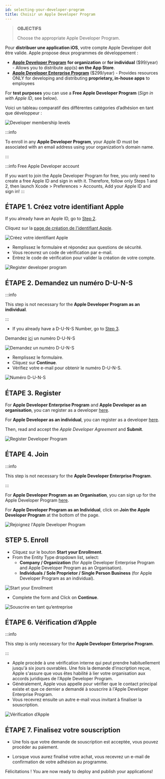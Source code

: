 ```yaml
---
id: selecting-your-developer-program
title: Choisir un Apple Developer Program
---
```


> **OBJECTIFS**
> 
> Choose the appropriate Apple Developer Program.

Pour **distribuer une application iOS**, votre compte Apple Developer doit être valide. Apple propose deux programmes de développement :

* **[Apple Developer Program](https://developer.apple.com/programs/)** **for organization** or **for individual** ($99/year) - Allows you to distribute app(s) **on the App Store**.
* **[Apple Developer Enterprise Program](https://developer.apple.com/programs/enterprise/)** ($299/year) - Provides resources ONLY for developing and distributing **proprietary, in-house apps** to employees

For **test purposes** you can use a **Free Apple Developer Program** (*Sign in with Apple ID*, see below).

Voici un tableau comparatif des différentes catégories d’adhésion en tant que développeur :

![Developer membership levels](img/FreeTestingAppleDeveloperAccount.png)

:::info

To enroll in any **Apple Developer Program**, your Apple ID must be associated with an email address using your organization’s domain name.

:::

:::info Free Apple Developer account

If you want to join the Apple Developer Program for free, you only need to create a free Apple ID and sign in with it. Therefore, follow only Steps 1 and 2, then launch Xcode > Preferences > Accounts, Add your Apple ID and sign in! :::

## ÉTAPE 1. Créez votre identifiant Apple

If you already have an Apple ID, go to [Step 2](#step-2-request-a-d-u-n-s-number).

Cliquez sur la [page de création de l'identifiant Apple](https://appleid.apple.com/).

![Créez votre identifiant Apple](img/Apple-ID-Creation-Page-4D-for-iOS.png)

* Remplissez le formulaire et répondez aux questions de sécurité.
* Vous recevrez un code de vérification par e-mail.
* Entrez le code de vérification pour valider la création de votre compte.

![Register developer program](img/Register-developer-program-4D-for-iOS.png)

## ÉTAPE 2. Demandez un numéro D-U-N-S

:::info

This step is not necessary for the **Apple Developer Program as an individual**.

:::

* If you already have a D-U-N-S Number, go to [Step 3](#step-3-register).

Demandez [ici](https://developer.apple.com/enroll/duns-lookup/#/search) un numéro D-U-N-S

![Demandez un numéro D-U-N-S](img/DUNS-Number-Organization-4D-for-iOS.png)

* Remplissez le formulaire.
* Cliquez sur **Continue**.
* Vérifiez votre e-mail pour obtenir le numéro D-U-N-S.

![Numéro D-U-N-S](img/DUNS-Number-Apple-Mail_4D-for-iOS.png)

## ÉTAPE 3. Register

For **Apple Developer Enterprise Program** and **Apple Developer as an organisation**, you can register as a developer [here](https://developer.apple.com/programs/enterprise/enroll/).

For **Apple Developer as an individual**, you can register as a developer [here](https://developer.apple.com/account/).


Then, read and accept the *Apple Developer Agreement* and **Submit**.

![Register Developer Program](img/Register-developer-4D-for-iOS.png)

## ÉTAPE 4. Join

:::info

This step is not necessary for the **Apple Developer Enterprise Program**.

:::

For **Apple Developer Program as an Organisation**, you can sign up for the Apple Developer Program [here](https://developer.apple.com/enroll/enterprise/).

For **Apple Developer Program as an Individual**, click on **Join the Apple Developer Program** at the bottom of the page.

![Rejoignez l'Apple Developer Program](img/Join-Apple-Developer-Program-individuals-4D-for-iOS.png)


## STEP 5. Enroll

* Cliquez sur le bouton **Start your Enrollment**.
* From the Entity Type dropdown list, select:
    - **Company / Organization** (for Apple Developer Enterprise Program and Apple Developer Program as an Organisation).
    - **Individuals / Sole Proprietor / Single Person Business** (for Apple Developer Program as an individual).

![Start your Enrollment](img/Apple-Developer-Program-Individuals-4D-for-iOS.png)

* Complete the form and Click on **Continue**.

![Souscrire en tant qu’entreprise](img/Apple-Developer-Program-Enrollment-Organizations-4D-for-iOS.png)

## ÉTAPE 6. Vérification d’Apple

:::info

This step is  only necessary for the **Apple Developer Enterprise Program**.

:::

* Apple procède à une vérification interne qui peut prendre habituellement jusqu'à six jours ouvrables. Une fois la demande d’inscription reçue, Apple s'assure que vous êtes habilité à lier votre organisation aux accords juridiques de l'Apple Developer Program.
* Généralement, Apple vous appelle pour vérifier que le contact principal existe et que ce dernier a demandé à souscrire à l'Apple Developer Enterprise Program.
* Vous recevrez ensuite un autre e-mail vous invitant à finaliser la souscription.

![Vérification d’Apple](img/Confirmation-email-Organisations-4D-for-iOS.png)

## ÉTAPE 7. Finalisez votre souscription

* Une fois que votre demande de souscription est acceptée, vous pouvez procéder au paiement.

* Lorsque vous aurez finalisé votre achat, vous recevrez un e-mail de confirmation de votre adhésion au programme.

Félicitations ! You are now ready to deploy and publish your applications!
